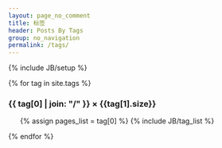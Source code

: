 ```yaml
---
layout: page_no_comment
title: 标签
header: Posts By Tags 
group: no_navigation
permalink: /tags/
---
```

{% include JB/setup %}


<div class="accordion-box" id="cat-accordion">
{% for tag in site.tags %} 
  <h3 id="{{ tag[0] }}-ref">{{ tag[0] | join: "/" }} &times; {{tag[1].size}}</h3>
  <div>
    <ul>
    {% assign pages_list = tag[0] %}  
    {% include JB/tag_list %}
    </ul>
  </div>
{% endfor %}
</div>


